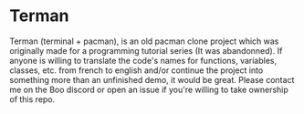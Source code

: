 # Terman
Terman (terminal + pacman), is an old pacman clone project which was originally made for a programming tutorial series (It was abandonned). If anyone is willing to translate the code's names for functions, variables, classes, etc. from french to english and/or continue the project into something more than an unfinished demo, it would be great. Please contact me on the Boo discord or open an issue if you're willing to take ownership of this repo.
